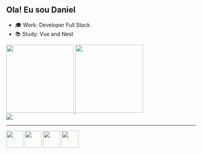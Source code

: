 ## Ola! Eu sou Daniel

- 🎓 Work: Developer Full Stack
- 📚 Study: Vue and Nest

<div>
    <a href="https://github.com/Bhimmo">
    <img height="180em" src="https://github-readme-stats.vercel.app/api?username=Bhimmo&show_icons=true&theme=highcontrast">
    <img height="180em" src="https://github-readme-stats.vercel.app/api/top-langs/?username=Bhimmo&theme=highcontrast&layout=compact">
</div>
    
<div>
    <a href="https://www.linkedin.com/in/daniel-lucas-bb7b82193/">
        <img src="https://img.shields.io/badge/LinkedIn-0077B5?style=for-the-badge&logo=linkedin&logoColor=white" target="_blank">
    </a>
</div>
<hr>
<div>
    <img height="45" src="https://img.icons8.com/color/48/000000/nodejs.png"/>
    <img height="45" src="https://cdn.jsdelivr.net/gh/devicons/devicon/icons/vuejs/vuejs-original.svg"/>
    <img height="45" src="https://img.icons8.com/color/48/000000/javascript--v1.png"/>
    <img height="45" src="https://www.vectorlogo.zone/logos/nestjs/nestjs-icon.svg">
</div>


